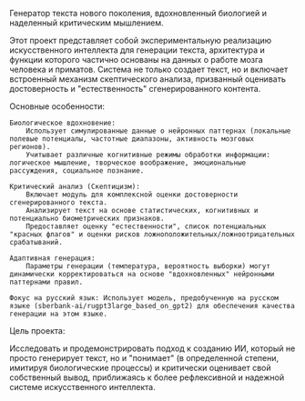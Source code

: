 Генератор текста нового поколения, вдохновленный биологией и наделенный критическим мышлением. 

Этот проект представляет собой экспериментальную реализацию искусственного интеллекта для генерации текста, архитектура и функции которого частично основаны на данных о работе мозга человека и приматов. Система не только создает текст, но и включает встроенный механизм скептического анализа, призванный оценивать достоверность и "естественность" сгенерированного контента. 

Основные особенности: 

    Биологическое вдохновение:
        Использует симулированные данные о нейронных паттернах (локальные полевые потенциалы, частотные диапазоны, активность мозговых регионов).
        Учитывает различные когнитивные режимы обработки информации: логическое мышление, творческое воображение, эмоциональные рассуждения, социальное познание.
         
    Критический анализ (Скептицизм):
        Включает модуль для комплексной оценки достоверности сгенерированного текста.
        Анализирует текст на основе статистических, когнитивных и потенциально биометрических признаков.
        Предоставляет оценку "естественности", список потенциальных "красных флагов" и оценки рисков ложноположительных/ложноотрицательных срабатываний.
         
    Адаптивная генерация:
        Параметры генерации (температура, вероятность выборки) могут динамически корректироваться на основе "вдохновленных" нейронными паттернами правил.
         
    Фокус на русский язык: Использует модель, предобученную на русском языке (sberbank-ai/rugpt3large_based_on_gpt2) для обеспечения качества генерации на этом языке.
     

Цель проекта: 

Исследовать и продемонстрировать подход к созданию ИИ, который не просто генерирует текст, но и "понимает" (в определенной степени, имитируя биологические процессы) и критически оценивает свой собственный вывод, приближаясь к более рефлексивной и надежной системе искусственного интеллекта. 
